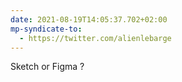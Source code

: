 ```yaml
---
date: 2021-08-19T14:05:37.702+02:00
mp-syndicate-to:
  - https://twitter.com/alienlebarge
---
```

Sketch or Figma ?
